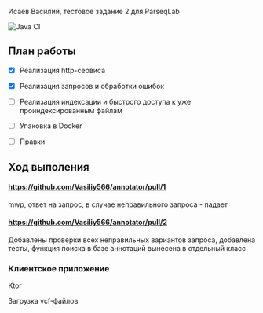 Исаев Василий, тестовое задание 2 для ParseqLab

![Java CI](https://github.com/Vasiliy566/annotator/workflows/Java%20CI/badge.svg)

## План работы
- [x] Реализация http-сервиса
- [x] Реализация запросов и обработки ошибок
- [ ] Реализация индексации и быстрого доступа к уже проиндексированным файлам
- [ ] Упаковка в Docker 
- [ ] Правки


## Ход выполения

#### https://github.com/Vasiliy566/annotator/pull/1 
 mwp, ответ на запрос, в случае неправильного запроса - падает
#### https://github.com/Vasiliy566/annotator/pull/2
 Добавлены проверки всех неправильных вариантов запроса, добавлена тесты, функция поиска в базе аннотаций вынесена в отдельный класс
	
### Клиентское приложение
   Ktor
    
   Загрузка vcf-файлов



